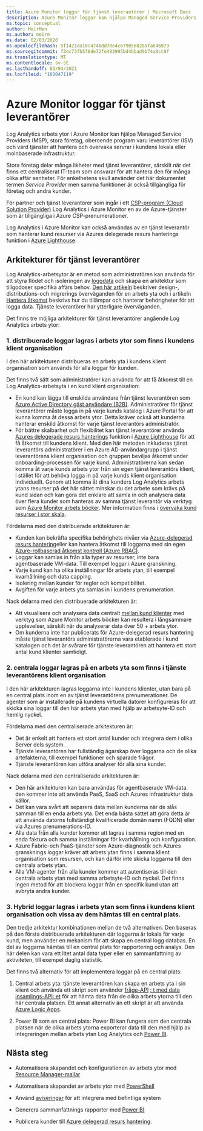 ```yaml
---
title: Azure Monitor loggar för tjänst leverantörer | Microsoft Docs
description: Azure Monitor loggar kan hjälpa Managed Service Providers (MSP), stora företag, oberoende program varu leverantörer (ISV) och värd leverantörer att hantera och övervaka servrar i kundens lokala eller molnbaserade infrastruktur.
ms.topic: conceptual
author: MeirMen
ms.author: meirm
ms.date: 02/03/2020
ms.openlocfilehash: 5f1421da10c4748dd78e4c6790568285fa646979
ms.sourcegitcommit: f3ec73fb5f8de72fe483995bd4bbad9b74a9cc9f
ms.translationtype: MT
ms.contentlocale: sv-SE
ms.lasthandoff: 03/04/2021
ms.locfileid: "102047119"
---
```

# <a name="azure-monitor-logs-for-service-providers"></a>Azure Monitor loggar för tjänst leverantörer

Log Analytics arbets ytor i Azure Monitor kan hjälpa Managed Service Providers (MSP), stora företag, oberoende program varu leverantörer (ISV) och värd tjänster att hantera och övervaka servrar i kundens lokala eller molnbaserade infrastruktur.

Stora företag delar många likheter med tjänst leverantörer, särskilt när det finns ett centraliserat IT-team som ansvarar för att hantera den för många olika affär senheter. För enkelhetens skull använder det här dokumentet termen *Service Provider* men samma funktioner är också tillgängliga för företag och andra kunder.

För partner och tjänst leverantörer som ingår i ett [CSP-program (Cloud Solution Provider)](https://partner.microsoft.com/membership/cloud-solution-provider) Log Analytics i Azure Monitor en av de Azure-tjänster som är tillgängliga i Azure CSP-prenumerationer.

Log Analytics i Azure Monitor kan också användas av en tjänst leverantör som hanterar kund resurser via Azures delegerade resurs hanterings funktion i [Azure Lighthouse](../../lighthouse/overview.md).

## <a name="architectures-for-service-providers"></a>Arkitekturer för tjänst leverantörer

Log Analytics-arbetsytor är en metod som administratören kan använda för att styra flödet och isoleringen av [loggdata](../logs/data-platform-logs.md) och skapa en arkitektur som tillgodoser specifika affärs behov. [Den här artikeln](../logs/design-logs-deployment.md) beskriver design-, distributions-och migrerings överväganden för en arbets yta och i artikeln [Hantera åtkomst](../logs/manage-access.md) beskrivs hur du tillämpar och hanterar behörigheter för att logga data. Tjänste leverantörer har ytterligare överväganden.

Det finns tre möjliga arkitekturer för tjänst leverantörer angående Log Analytics arbets ytor:

### <a name="1-distributed---logs-are-stored-in-workspaces-located-in-the-customers-tenant"></a>1. distribuerade loggar lagras i arbets ytor som finns i kundens klient organisation

I den här arkitekturen distribueras en arbets yta i kundens klient organisation som används för alla loggar för kunden.

Det finns två sätt som administratörer kan använda för att få åtkomst till en Log Analytics-arbetsyta i en kund klient organisation:

- En kund kan lägga till enskilda användare från tjänst leverantören som [Azure Active Directory gäst användare (B2B)](../../active-directory/external-identities/what-is-b2b.md). Administratörer för tjänst leverantörer måste logga in på varje kunds katalog i Azure Portal för att kunna komma åt dessa arbets ytor. Detta kräver också att kunderna hanterar enskild åtkomst för varje tjänst leverantörs administratör.
- För bättre skalbarhet och flexibilitet kan tjänst leverantörer använda [Azures delegerade resurs hanterings](../../lighthouse/concepts/azure-delegated-resource-management.md) funktion i [Azure Lighthouse](../../lighthouse/overview.md) för att få åtkomst till kundens klient. Med den här metoden inkluderas tjänst leverantörs administratörer i en Azure AD-användargrupp i tjänst leverantörens klient organisation och gruppen beviljas åtkomst under onboarding-processen för varje kund. Administratörerna kan sedan komma åt varje kunds arbets ytor från sin egen tjänst leverantörs klient, i stället för att behöva logga in på varje kunds klient organisation individuellt. Genom att komma åt dina kunders Log Analytics arbets ytans resurser på det här sättet minskar du det arbete som krävs på kund sidan och kan göra det enklare att samla in och analysera data över flera kunder som hanteras av samma tjänst leverantör via verktyg som [Azure Monitor arbets böcker](../visualize/workbooks-overview.md). Mer information finns i [övervaka kund resurser i stor skala](../../lighthouse/how-to/monitor-at-scale.md).

Fördelarna med den distribuerade arkitekturen är:

* Kunden kan bekräfta specifika behörighets nivåer via [Azure-delegerad resurs hantering](../../lighthouse/concepts/azure-delegated-resource-management.md)eller kan hantera åtkomst till loggarna med sin egen [Azure-rollbaserad åtkomst kontroll (Azure RBAC)](../../role-based-access-control/overview.md).
* Loggar kan samlas in från alla typer av resurser, inte bara agentbaserade VM-data. Till exempel loggar i Azure granskning.
* Varje kund kan ha olika inställningar för arbets ytan, till exempel kvarhållning och data capping.
* Isolering mellan kunder för regler och kompatibilitet.
* Avgiften för varje arbets yta samlas in i kundens prenumeration.

Nack delarna med den distribuerade arkitekturen är:

* Att visualisera och analysera data centralt [mellan kund klienter](cross-workspace-query.md) med verktyg som Azure Monitor arbets böcker kan resultera i långsammare upplevelser, särskilt när du analyserar data över 50 + arbets ytor.
* Om kunderna inte har publicerats för Azure-delegerad resurs hantering måste tjänst leverantörs administratörerna vara etablerade i kund katalogen och det är svårare för tjänste leverantören att hantera ett stort antal kund klienter samtidigt.

### <a name="2-central---logs-are-stored-in-a-workspace-located-in-the-service-provider-tenant"></a>2. centrala loggar lagras på en arbets yta som finns i tjänste leverantörens klient organisation

I den här arkitekturen lagras loggarna inte i kundens klienter, utan bara på en central plats inom en av tjänst leverantörens prenumerationer. De agenter som är installerade på kundens virtuella datorer konfigureras för att skicka sina loggar till den här arbets ytan med hjälp av arbetsyte-ID och hemlig nyckel.

Fördelarna med den centraliserade arkitekturen är:

* Det är enkelt att hantera ett stort antal kunder och integrera dem i olika Server dels system.
* Tjänste leverantören har fullständig ägarskap över loggarna och de olika artefakterna, till exempel funktioner och sparade frågor.
* Tjänste leverantören kan utföra analyser för alla sina kunder.

Nack delarna med den centraliserade arkitekturen är:

* Den här arkitekturen kan bara användas för agentbaserade VM-data. den kommer inte att använda PaaS, SaaS och Azures infrastruktur data källor.
* Det kan vara svårt att separera data mellan kunderna när de slås samman till en enda arbets yta. Det enda bästa sättet att göra detta är att använda datorns fullständigt kvalificerade domän namn (FQDN) eller via Azures prenumerations-ID.
* Alla data från alla kunder kommer att lagras i samma region med en enda faktura och samma inställningar för kvarhållning och konfiguration.
* Azure Fabric-och PaaS-tjänster som Azure-diagnostik och Azures gransknings loggar kräver att arbets ytan finns i samma klient organisation som resursen, och kan därför inte skicka loggarna till den centrala arbets ytan.
* Alla VM-agenter från alla kunder kommer att autentiseras till den centrala arbets ytan med samma arbetsyte-ID och nyckel. Det finns ingen metod för att blockera loggar från en specifik kund utan att avbryta andra kunder.

### <a name="3-hybrid---logs-are-stored-in-workspace-located-in-the-customers-tenant-and-some-of-them-are-pulled-to-a-central-location"></a>3. Hybrid loggar lagras i arbets ytan som finns i kundens klient organisation och vissa av dem hämtas till en central plats.

Den tredje arkitektur kombinationen mellan de två alternativen. Den baseras på den första distribuerade arkitekturen där loggarna är lokala för varje kund, men använder en mekanism för att skapa en central logg databas. En del av loggarna hämtas till en central plats för rapportering och analys. Den här delen kan vara ett litet antal data typer eller en sammanfattning av aktiviteten, till exempel daglig statistik.

Det finns två alternativ för att implementera loggar på en central plats:

1. Central arbets yta: tjänste leverantören kan skapa en arbets yta i sin klient och använda ett skript som använder [fråge-API](https://dev.loganalytics.io/) [: t med data insamlings-API: et](../logs/data-collector-api.md) för att hämta data från de olika arbets ytorna till den här centrala platsen. Ett annat alternativ än ett skript är att använda [Azure Logic Apps](../../logic-apps/logic-apps-overview.md).

2. Power BI som en central plats: Power BI kan fungera som den centrala platsen när de olika arbets ytorna exporterar data till den med hjälp av integreringen mellan arbets ytan Log Analytics och [Power BI](../visualize/powerbi.md).

## <a name="next-steps"></a>Nästa steg

* Automatisera skapandet och konfigurationen av arbets ytor med [Resource Manager-mallar](../logs/resource-manager-workspace.md)

* Automatisera skapandet av arbets ytor med [PowerShell](../logs/powershell-workspace-configuration.md)

* Använd [aviseringar](../alerts/alerts-overview.md) för att integrera med befintliga system

* Generera sammanfattnings rapporter med [Power BI](../visualize/powerbi.md)

* Publicera kunder till [Azure delegerad resurs hantering](../../lighthouse/concepts/azure-delegated-resource-management.md).
